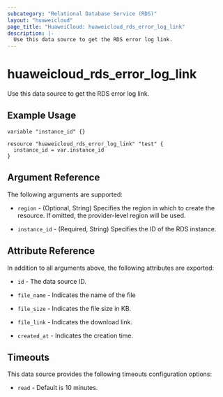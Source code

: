 ```yaml
---
subcategory: "Relational Database Service (RDS)"
layout: "huaweicloud"
page_title: "HuaweiCloud: huaweicloud_rds_error_log_link"
description: |-
  Use this data source to get the RDS error log link.
---
```


# huaweicloud_rds_error_log_link

Use this data source to get the RDS error log link.

## Example Usage

```hcl
variable "instance_id" {}

resource "huaweicloud_rds_error_log_link" "test" {
  instance_id = var.instance_id
}
```

## Argument Reference

The following arguments are supported:

* `region` - (Optional, String) Specifies the region in which to create the resource. If omitted, the provider-level
  region will be used.

* `instance_id` - (Required, String) Specifies the ID of the RDS instance.

## Attribute Reference

In addition to all arguments above, the following attributes are exported:

* `id` - The data source ID.

* `file_name` - Indicates the name of the file

* `file_size` - Indicates the file size in KB.

* `file_link` - Indicates the download link.

* `created_at` - Indicates the creation time.

## Timeouts

This data source provides the following timeouts configuration options:

* `read` - Default is 10 minutes.
